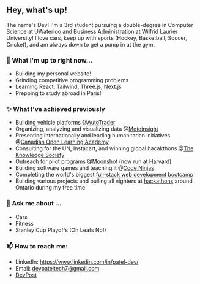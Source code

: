 ## Hey, what's up!

The name's Dev! I'm a 3rd student pursuing a double-degree in Computer Science at UWaterloo and Business Administration at Wilfrid Laurier University! I love cars, keep up with sports (Hockey, Basketball, Soccer, Cricket), and am always down to get a pump in at the gym.
<!--
**Patel-Dev/Patel-Dev** is a ✨ _special_ ✨ repository because its `README.md` (this file) appears on your GitHub profile.-->

### 🔭 What I'm up to right now...
- Building my personal website!
- Grinding competitive programming problems
- Learning React, Tailwind, Three.js, Next.js
- Prepping to study abroad in Paris!

### ✨ What I've achieved previously
- Building vehicle platforms @[AutoTrader](https://www.autotrader.ca/)
- Organizing, analyzing and visualizing data @[Motoinsight](https://www.motoinsight.com/)
- Presenting internationally and leading humanitarian initiatives @[Canadian Open Learning Academy](https://www.linkedin.com/company/cola2020/)
- Consulting for the UN, Instacart, and winning global hacakthons @[The Knowledge Society](https://www.tks.world/)
- Outreach for pilot programs @[Moonshot](https://www.moonshot.school/) (now run at Harvard)
- Building software games and teaching it @[Code Ninjas](https://www.codeninjas.com/)
- Completing the world's biggest [full-stack web development bootcamp](https://www.udemy.com/course/the-web-developer-bootcamp/)
- Building various projects and pulling all nighters at [hackathons](https://devpost.com/Dev-Patel?ref_content=user-portfolio&ref_feature=portfolio&ref_medium=global-nav) around Ontario during my free time

### 💬 Ask me about ...
- Cars
- Fitness
- Stanley Cup Playoffs (Oh Leafs No!)

### 📫 How to reach me:
- LinkedIn: https://www.linkedin.com/in/patel-dev/
- Email: devpateltech7@gmail.com
- [DevPost](https://devpost.com/Dev-Patel?ref_content=user-portfolio&ref_feature=portfolio&ref_medium=global-nav)
